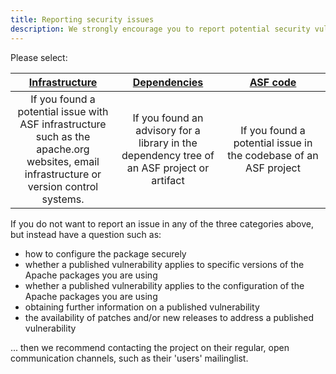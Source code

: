 ```yaml
---
title: Reporting security issues
description: We strongly encourage you to report potential security vulnerabilities privately, before disclosing them in a public forum.
---
```


<style>
th {
    text-align: center;
}
td {
    text-align: center;
    width: 30%;
}
</style>

Please select:

| <a class="button outline" href="/report-infra">Infrastructure</a> | <a class="button outline" href="/report-dependency">Dependencies</a> | <a class="button outline" href="/report-code">ASF code</a> |
| --- | --- | --- |
| If you found a potential issue with ASF infrastructure such as the apache.org websites, email infrastructure or version control systems. | If you found an advisory for a library in the dependency tree of an ASF project or artifact | If you found a potential issue in the codebase of an ASF project |

If you do not want to report an issue in any of the three categories above, but instead have a question such as:

* how to configure the package securely
* whether a published vulnerability applies to specific versions of the Apache packages you are using
* whether a published vulnerability applies to the configuration of the Apache packages you are using
* obtaining further information on a published vulnerability
* the availability of patches and/or new releases to address a published vulnerability

... then we recommend contacting the project on their regular, open communication
channels, such as their 'users' mailinglist.
